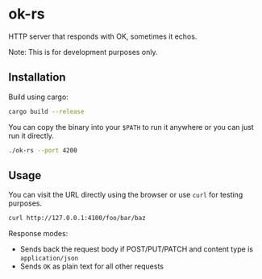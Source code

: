 # ok-rs

HTTP server that responds with OK, sometimes it echos.

Note: This is for development purposes only.

## Installation

Build using cargo:

```bash
cargo build --release
```

You can copy the binary into your `$PATH` to run it anywhere or
you can just run it directly.

```bash
./ok-rs --port 4200
```

## Usage 

You can visit the URL directly using the browser or use `curl` for testing purposes.

```bash
curl http://127.0.0.1:4100/foo/bar/baz
```

Response modes:
- Sends back the request body if POST/PUT/PATCH and content type is `application/json`
- Sends `OK` as plain text for all other requests
